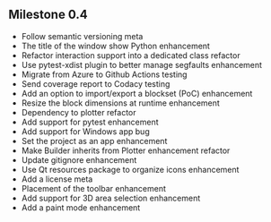 ## Milestone 0.4

-   Follow semantic versioning meta
-   The title of the window show Python enhancement
-   Refactor interaction support into a dedicated class refactor
-   Use pytest-xdist plugin to better manage segfaults enhancement
-   Migrate from Azure to Github Actions testing
-   Send coverage report to Codacy testing
-   Add an option to import/export a blockset (PoC) enhancement
-   Resize the block dimensions at runtime enhancement
-   Dependency to plotter refactor
-   Add support for pytest enhancement
-   Add support for Windows app bug
-   Set the project as an app enhancement
-   Make Builder inherits from Plotter enhancement refactor
-   Update gitignore enhancement
-   Use Qt resources package to organize icons enhancement
-   Add a license meta
-   Placement of the toolbar enhancement
-   Add support for 3D area selection enhancement
-   Add a paint mode enhancement
